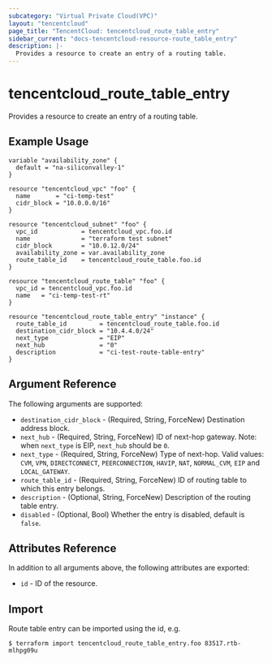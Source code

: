 ```yaml
---
subcategory: "Virtual Private Cloud(VPC)"
layout: "tencentcloud"
page_title: "TencentCloud: tencentcloud_route_table_entry"
sidebar_current: "docs-tencentcloud-resource-route_table_entry"
description: |-
  Provides a resource to create an entry of a routing table.
---
```


# tencentcloud_route_table_entry

Provides a resource to create an entry of a routing table.

## Example Usage

```hcl
variable "availability_zone" {
  default = "na-siliconvalley-1"
}

resource "tencentcloud_vpc" "foo" {
  name       = "ci-temp-test"
  cidr_block = "10.0.0.0/16"
}

resource "tencentcloud_subnet" "foo" {
  vpc_id            = tencentcloud_vpc.foo.id
  name              = "terraform test subnet"
  cidr_block        = "10.0.12.0/24"
  availability_zone = var.availability_zone
  route_table_id    = tencentcloud_route_table.foo.id
}

resource "tencentcloud_route_table" "foo" {
  vpc_id = tencentcloud_vpc.foo.id
  name   = "ci-temp-test-rt"
}

resource "tencentcloud_route_table_entry" "instance" {
  route_table_id         = tencentcloud_route_table.foo.id
  destination_cidr_block = "10.4.4.0/24"
  next_type              = "EIP"
  next_hub               = "0"
  description            = "ci-test-route-table-entry"
}
```

## Argument Reference

The following arguments are supported:

* `destination_cidr_block` - (Required, String, ForceNew) Destination address block.
* `next_hub` - (Required, String, ForceNew) ID of next-hop gateway. Note: when `next_type` is EIP, `next_hub` should be `0`.
* `next_type` - (Required, String, ForceNew) Type of next-hop. Valid values: `CVM`, `VPN`, `DIRECTCONNECT`, `PEERCONNECTION`, `HAVIP`, `NAT`, `NORMAL_CVM`, `EIP` and `LOCAL_GATEWAY`.
* `route_table_id` - (Required, String, ForceNew) ID of routing table to which this entry belongs.
* `description` - (Optional, String, ForceNew) Description of the routing table entry.
* `disabled` - (Optional, Bool) Whether the entry is disabled, default is `false`.

## Attributes Reference

In addition to all arguments above, the following attributes are exported:

* `id` - ID of the resource.



## Import

Route table entry can be imported using the id, e.g.

```
$ terraform import tencentcloud_route_table_entry.foo 83517.rtb-mlhpg09u
```

